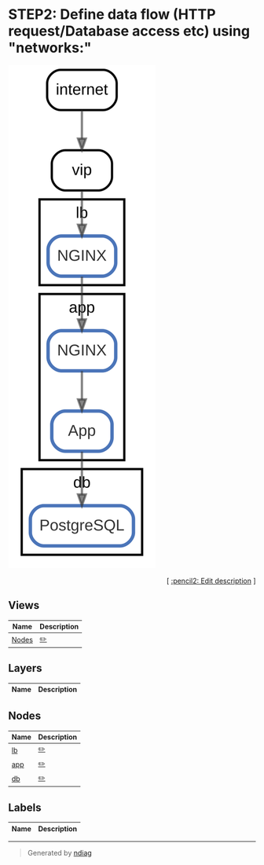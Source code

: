 # STEP2: Define data flow (HTTP request/Database access etc) using "networks:"

![view](view-nodes.svg)



<p align="right">
  [ <a href="../../ndiag.descriptions/_index.md">:pencil2: Edit description</a> ]
<p>


## Views

| Name | Description |
| --- | --- |
| [Nodes](view-nodes.md) | <a href="../../ndiag.descriptions/_view-nodes.md">:pencil2:</a> |


## Layers

| Name | Description |
| --- | --- |

## Nodes

| Name | Description |
| --- | --- |
| [lb](node-lb.md) | <a href="../../ndiag.descriptions/_node-lb.md">:pencil2:</a> |
| [app](node-app.md) | <a href="../../ndiag.descriptions/_node-app.md">:pencil2:</a> |
| [db](node-db.md) | <a href="../../ndiag.descriptions/_node-db.md">:pencil2:</a> |


## Labels

| Name | Description |
| --- | --- |

---

> Generated by [ndiag](https://github.com/k1LoW/ndiag)
